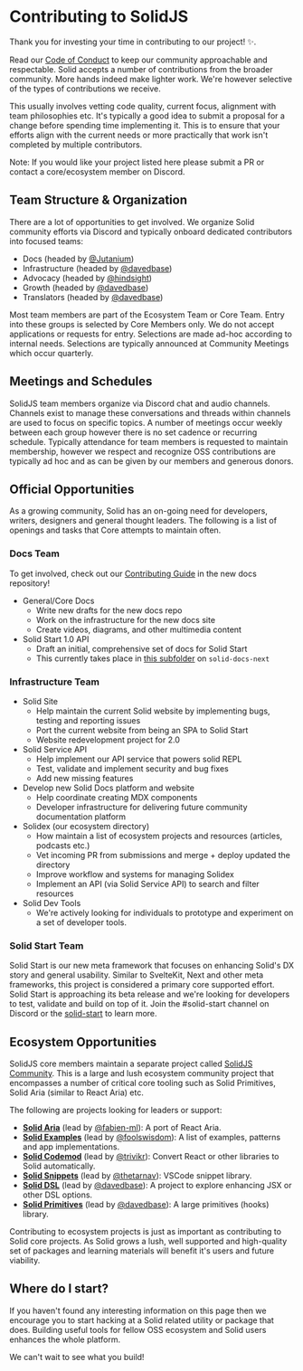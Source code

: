 # Contributing to SolidJS

Thank you for investing your time in contributing to our project! ✨.

Read our [Code of Conduct](https://github.com/solidjs/solid/blob/main/CODE_OF_CONDUCT.md) to keep our community approachable and respectable. Solid accepts a number of contributions from the broader community. More hands indeed make lighter work. We're however selective of the types of contributions we receive.

This usually involves vetting code quality, current focus, alignment with team philosophies etc. It's typically a good idea to submit a proposal for a change before spending time implementing it. This is to ensure that your efforts align with the current needs or more practically that work isn't completed by multiple contributors.

Note: If you would like your project listed here please submit a PR or contact a core/ecosystem member on Discord.

## Team Structure & Organization

There are a lot of opportunities to get involved. We organize Solid community efforts via Discord and typically onboard dedicated contributors into focused teams:

- Docs (headed by [@Jutanium](https://github.com/Jutanium))
- Infrastructure (headed by [@davedbase](https://github.com/davedbase))
- Advocacy (headed by [@hindsight](https://github.com/eslachance))
- Growth (headed by [@davedbase](https://github.com/davedbase))
- Translators (headed by [@davedbase](https://github.com/davedbase))

Most team members are part of the Ecosystem Team or Core Team. Entry into these groups is selected by Core Members only. We do not accept applications or requests for entry. Selections are made ad-hoc according to internal needs. Selections are typically announced at Community Meetings which occur quarterly.

## Meetings and Schedules

SolidJS team members organize via Discord chat and audio channels. Channels exist to manage these conversations and threads within channels are used to focus on specific topics. A number of meetings occur weekly between each group however there is no set cadence or recurring schedule. Typically attendance for team members is requested to maintain membership, however we respect and recognize OSS contributions are typically ad hoc and as can be given by our members and generous donors.

## Official Opportunities

As a growing community, Solid has an on-going need for developers, writers, designers and general thought leaders. The following is a list of openings and tasks that Core attempts to maintain often.

### Docs Team

  To get involved, check out our [Contributing Guide](https://github.com/solidjs/solid-docs-next/blob/main/CONTRIBUTING.md) in the new docs repository!
  
- General/Core Docs
  - Write new drafts for the new docs repo
  - Work on the infrastructure for the new docs site
  - Create videos, diagrams, and other multimedia content
- Solid Start 1.0 API
  - Draft an initial, comprehensive set of docs for Solid Start
  - This currently takes place in [this subfolder](https://github.com/solidjs/solid-docs-next/tree/main/content/start) on `solid-docs-next`

### Infrastructure Team

- Solid Site
  - Help maintain the current Solid website by implementing bugs, testing and reporting issues
  - Port the current website from being an SPA to Solid Start
  - Website redevelopment project for 2.0
- Solid Service API
  - Help implement our API service that powers solid REPL
  - Test, validate and implement security and bug fixes
  - Add new missing features
- Develop new Solid Docs platform and website
  - Help coordinate creating MDX components
  - Developer infrastructure for delivering future community documentation platform
- Solidex (our ecosystem directory)
  - How maintain a list of ecosystem projects and resources (articles, podcasts etc.)
  - Vet incoming PR from submissions and merge + deploy updated the directory
  - Improve workflow and systems for managing Solidex
  - Implement an API (via Solid Service API) to search and filter resources
- Solid Dev Tools
  - We're actively looking for individuals to prototype and experiment on a set of developer tools.

### Solid Start Team

Solid Start is our new meta framework that focuses on enhancing Solid's DX story and general usability. Similar to SvelteKit, Next and other meta frameworks, this project is considered a primary core supported effort. Solid Start is approaching its beta release and we're looking for developers to test, validate and build on top of it. Join the #solid-start channel on Discord or the [solid-start](https://github.com/solidjs/solid-start) to learn more.

## Ecosystem Opportunities

SolidJS core members maintain a separate project called [SolidJS Community](https://github.com/solidjs-community). This is a large and lush ecosystem community project that encompasses a number of critical core tooling such as Solid Primitives, Solid Aria (similar to React Aria) etc.

The following are projects looking for leaders or support:

- [**Solid Aria**](https://github.com/solidjs-community/solid-aria) (lead by [@fabien-ml](https://github.com/fabien-ml)): A port of React Aria.
- [**Solid Examples**](https://github.com/solidjs-community/solid-examples) (lead by [@foolswisdom](https://github.com/mosheduminer)): A list of examples, patterns and app implementations.
- [**Solid Codemod**](https://github.com/solidjs-community/solid-codemod) (lead by [@trivikr](https://github.com/trivikr)): Convert React or other libraries to Solid automatically.
- [**Solid Snippets**](https://github.com/solidjs-community/solid-snippets) (lead by [@thetarnav](https://github.com/thetarnav)): VSCode snippet library.
- [**Solid DSL**](https://github.com/solidjs-community/solid-dsl) (lead by [@davedbase](https://github.com/davedbase)): A project to explore enhancing JSX or other DSL options.
- [**Solid Primitives**](https://github.com/solidjs-community/solid-primitives) (lead by [@davedbase](https://github.com/davedbase)): A large primitives (hooks) library.

Contributing to ecosystem projects is just as important as contributing to Solid core projects. As Solid grows a lush, well supported and high-quality set of packages and learning materials will benefit it's users and future viability.

## Where do I start?

If you haven't found any interesting information on this page then we encourage you to start hacking at a Solid related utility or package that does. Building useful tools for fellow OSS ecosystem and Solid users enhances the whole platform.

We can't wait to see what you build!
